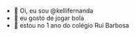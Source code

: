 - 👋 Oi, eu sou @kellifernanda
- 👀 eu gosto de jogar bola
- 🌱 estou no 1 ano do colégio Rui Barbosa 
